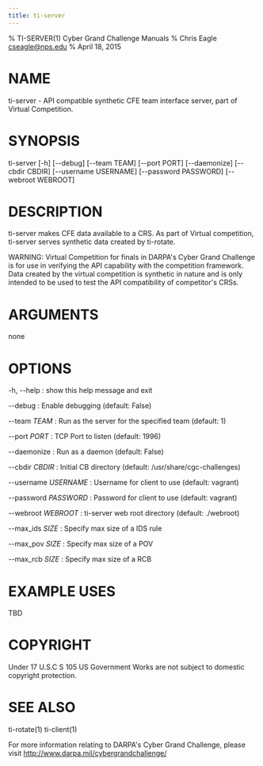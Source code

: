 ```yaml
---
title: ti-server
---
```

% TI-SERVER(1) Cyber Grand Challenge Manuals
% Chris Eagle <cseagle@nps.edu>
% April 18, 2015

# NAME

ti-server - API compatible synthetic CFE team interface server, part of Virtual Competition.


# SYNOPSIS

ti-server [-h] [--debug] [--team TEAM] [--port PORT] [--daemonize] [--cbdir CBDIR] [--username USERNAME] [--password PASSWORD] [--webroot WEBROOT]

# DESCRIPTION

ti-server makes CFE data available to a CRS.  As part of Virtual competition, ti-server serves synthetic data created by ti-rotate.

WARNING: Virtual Competition for finals in DARPA's Cyber Grand Challenge is for use in verifying the API capability with the competition framework. Data created by the virtual competition is synthetic in nature and is only intended to be used to test the API compatibility of competitor's CRSs.

# ARGUMENTS

none

# OPTIONS

-h, --help
:  show this help message and exit

--debug
:  Enable debugging (default: False)

--team *TEAM*
:  Run as the server for the specified team (default: 1)

--port *PORT*
:  TCP Port to listen (default: 1996)

--daemonize
:  Run as a daemon (default: False)

--cbdir *CBDIR*
:  Initial CB directory (default: /usr/share/cgc-challenges)

--username *USERNAME*
:  Username for client to use (default: vagrant)

--password *PASSWORD*
:  Password for client to use (default: vagrant)

--webroot *WEBROOT*
:  ti-server web root directory (default: ./webroot)

--max_ids *SIZE*
:  Specify max size of a IDS rule

--max_pov *SIZE*
:  Specify max size of a POV

--max_rcb *SIZE*
:  Specify max size of a RCB

# EXAMPLE USES
TBD

# COPYRIGHT

Under 17 U.S.C S 105 US Government Works are not subject to domestic copyright protection.

# SEE ALSO
ti-rotate(1) ti-client(1)

For more information relating to DARPA's Cyber Grand Challenge, please visit <http://www.darpa.mil/cybergrandchallenge/>
